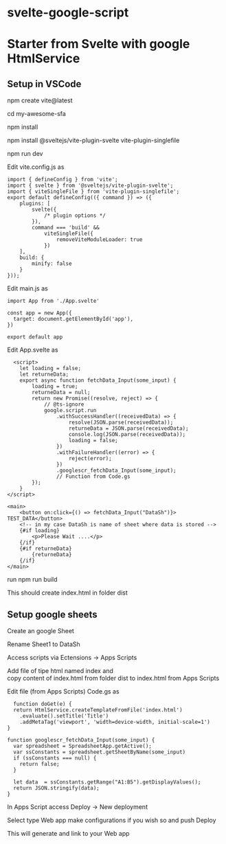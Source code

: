 # svelte-google-script
<h1>Starter from Svelte with google HtmlService</h1>
<h2>Setup in VSCode</h2>
<p>npm create vite@latest</p>
<p>cd my-awesome-sfa</p>
<p>npm install</p>
<p>npm install @sveltejs/vite-plugin-svelte  vite-plugin-singlefile</p>
<p>npm run dev</p>
<p>Edit vite.config.js as</p>

    import { defineConfig } from 'vite';
    import { svelte } from '@sveltejs/vite-plugin-svelte';
    import { viteSingleFile } from 'vite-plugin-singlefile';
    export default defineConfig(({ command }) => ({
    	plugins: [
    		svelte({
    			/* plugin options */
    		}),
    		command === 'build' &&
    			viteSingleFile({
    				removeViteModuleLoader: true
    			})
    	],
    	build: {
    		minify: false
    	}
    }));
 <p>Edit main.js as</p>

    import App from './App.svelte'
    
    const app = new App({
      target: document.getElementById('app'),
    })
    
    export default app

  <p>Edit App.svelte as</p>
  
      <script>
        let loading = false;
        let returneData;
        export async function fetchData_Input(some_input) {
            loading = true;
            returneData = null;
            return new Promise((resolve, reject) => {
                // @ts-ignore
                google.script.run
                    .withSuccessHandler((receivedData) => {
                        resolve(JSON.parse(receivedData));
                        returneData = JSON.parse(receivedData);
                        console.log(JSON.parse(receivedData));
                        loading = false;
                    })
                    .withFailureHandler((error) => {
                        reject(error);
                    })
                    .googlescr_fetchData_Input(some_input);
                    // Function from Code.gs 
            });
        }
    </script>

    <main>
        <button on:click={() => fetchData_Input("DataSh")}> TEST_DATA</button>
        <!-- in my case DataSh is name of sheet where data is stored -->
        {#if loading}
            <p>Please Wait ....</p>
        {/if}
        {#if returneData}
            {returneData}
        {/if}
    </main>

  <p>run  npm run build </p>
  <p>This should create index.html in folder dist  </p>
   
<h2>Setup google sheets</h2>
  <p>Create an google Sheet </p>
  <p>Rename Sheet1 to DataSh </p>
  <p>Access scripts via Ectensions -> Apps Scripts </p>
  <p>Add file of tipe html named index and <br>
          copy content of  index.html from folder dist to index.html from Apps Scripts </p>
  <p>Edit file (from Apps Scripts) Code.gs as  </p>
  
      function doGet(e) {
      return HtmlService.createTemplateFromFile('index.html')
        .evaluate().setTitle('Title')
        .addMetaTag('viewport', 'width=device-width, initial-scale=1')
    }
    
    function googlescr_fetchData_Input(some_input) {
      var spreadsheet = SpreadsheetApp.getActive();
      var ssConstants = spreadsheet.getSheetByName(some_input)
      if (ssConstants === null) {
        return false;
      }
    
      let data  = ssConstants.getRange("A1:B5").getDisplayValues();
      return JSON.stringify(data);
    }
      
  <p>In  Apps Script access Deploy -> New deployment  </p>
  <p>Select type  Web app make configurations if you wish so and push Deploy </p>
   <p>This will generate and link to your Web app  </p>

